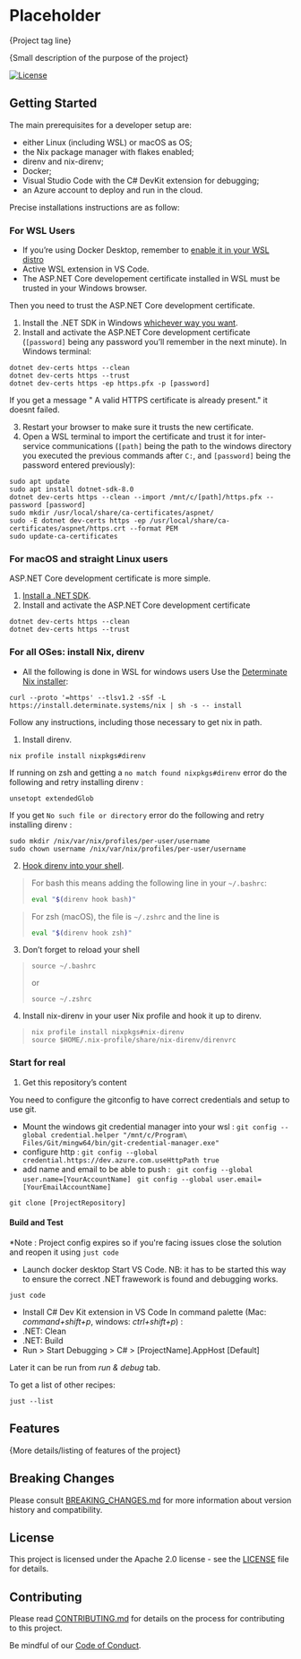# Placeholder

{Project tag line}

{Small description of the purpose of the project}

[![License](https://img.shields.io/badge/License-Apache%202.0-blue.svg)](LICENSE)

## Getting Started

The main prerequisites for a developer setup are:
- either Linux (including WSL) or macOS as OS;
- the Nix package manager with flakes enabled;
- direnv and nix-direnv;
- Docker;
- Visual Studio Code with the C# DevKit extension for debugging;
- an Azure account to deploy and run in the cloud.

Precise installations instructions are as follow:

### For WSL Users
- If you’re using Docker Desktop, remember to [enable it in your WSL distro](https://docs.docker.com/desktop/wsl/#enabling-docker-support-in-wsl-2-distros)
- Active WSL extension in VS Code.
- The ASP.NET Core developement certificate installed in WSL must be trusted in your Windows browser.

Then you need to trust the ASP.NET Core development certificate.

1. Install the .NET SDK in Windows [whichever way you want](https://learn.microsoft.com/en-us/dotnet/core/install/windows).
1. Install and activate the ASP.NET Core development certificate (`[password]` being any password you’ll remember in the next minute).
In Windows terminal:
```console
dotnet dev-certs https --clean
dotnet dev-certs https --trust
dotnet dev-certs https -ep https.pfx -p [password]
```
If you get a message " A valid HTTPS certificate is already present." it doesnt failed.

3. Restart your browser to make sure it trusts the new certificate.
4. Open a WSL terminal to import the certificate and trust it for inter-service communications (`[path]` being the path to the windows directory you executed the previous commands after `C:`, and `[password]` being the password entered previously):

```console
sudo apt update
sudo apt install dotnet-sdk-8.0
dotnet dev-certs https --clean --import /mnt/c/[path]/https.pfx --password [password]
sudo mkdir /usr/local/share/ca-certificates/aspnet/
sudo -E dotnet dev-certs https -ep /usr/local/share/ca-certificates/aspnet/https.crt --format PEM 
sudo update-ca-certificates
```

### For macOS and straight Linux users

ASP.NET Core development certificate is more simple.

1. [Install a .NET SDK](https://learn.microsoft.com/en-us/dotnet/core/install/).
2. Install and activate the ASP.NET Core development certificate
```console
dotnet dev-certs https --clean
dotnet dev-certs https --trust
```

### For all OSes: install Nix, direnv

* All the following is done in WSL for windows users
Use the [Determinate Nix installer](https://github.com/DeterminateSystems/nix-installer):
```console
curl --proto '=https' --tlsv1.2 -sSf -L https://install.determinate.systems/nix | sh -s -- install
```

Follow any instructions, including those necessary to get nix in path.

1. Install direnv.
```console
nix profile install nixpkgs#direnv
```

If running on zsh and getting a `no match found nixpkgs#direnv` error do the following and retry installing direnv :
```console
unsetopt extendedGlob
```

If you get `No such file or directory` error do the following and retry installing direnv :
```console
sudo mkdir /nix/var/nix/profiles/per-user/username
sudo chown username /nix/var/nix/profiles/per-user/username
```

2. [Hook direnv into your shell](https://direnv.net/docs/hook.html).

> For bash this means adding the following line in your `~/.bashrc`:
> ```bash
> eval "$(direnv hook bash)"
> ```

> For zsh (macOS), the file is `~/.zshrc` and the line is
> ```zsh
> eval "$(direnv hook zsh)"
> ```

3. Don’t forget to reload your shell
> ```console
> source ~/.bashrc
> ```
> 
> or
> ```console
> source ~/.zshrc
> ```

4. Install nix-direnv in your user Nix profile and hook it up to direnv.
> ```console
> nix profile install nixpkgs#nix-direnv
> source $HOME/.nix-profile/share/nix-direnv/direnvrc
> ```

### Start for real

1. Get this repository’s content

You need to configure the gitconfig to have correct credentials and setup to use git.
- Mount the windows git credential manager into your wsl :
``` git config --global credential.helper "/mnt/c/Program\ Files/Git/mingw64/bin/git-credential-manager.exe" ```
- configure http :
``` git config --global credential.https://dev.azure.com.useHttpPath true ```
- add name and email to be able to push :
``` git config --global user.name=[YourAccountName]```
``` git config --global user.email=[YourEmailAccountName]```

```console
git clone [ProjectRepository]
```



#### Build and Test
*Note : Project config expires so if you're facing issues close the solution and reopen it using `just code`

- Launch docker desktop
 Start VS Code. NB: it has to be started this way to ensure the correct .NET frawework is found and debugging works.
```console
just code
```

- Install C# Dev Kit extension in VS Code
In command palette (Mac: _command+shift+p_, windows: _ctrl+shift+p_) :
- .NET: Clean
- .NET: Build
- Run > Start Debugging > C# > [ProjectName].AppHost [Default]

Later it can be run from *run & debug* tab.


To get a list of other recipes:
```console
just --list
```

## Features

{More details/listing of features of the project}

## Breaking Changes

Please consult [BREAKING_CHANGES.md](BREAKING_CHANGES.md) for more information about version
history and compatibility.

## License

This project is licensed under the Apache 2.0 license - see the
[LICENSE](LICENSE) file for details.

## Contributing

Please read [CONTRIBUTING.md](CONTRIBUTING.md) for details on the process for
contributing to this project.

Be mindful of our [Code of Conduct](CODE_OF_CONDUCT.md).
